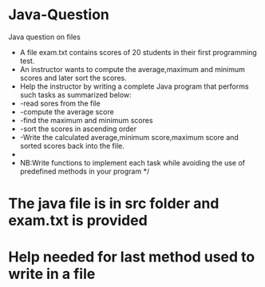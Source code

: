 # Java-Question
Java question on files 


 * A file exam.txt contains scores of 20 students in their first programming test.
 * An instructor wants to compute the average,maximum and minimum scores and later sort the scores.
 * Help the instructor by writing a complete Java program that performs such tasks as summarized below:
 * -read sores from the file
 * -compute the average score
 * -find the maximum and minimum scores
 * -sort the scores in ascending order
 * -Write the calculated average,minimum score,maximum score and sorted scores back into the file.
 * 
 * NB:Write functions to implement each task while avoiding the use of predefined methods in your program
 */
 
  # The java file is in src folder and exam.txt is provided
  
  # Help needed for last method used to write in a file
